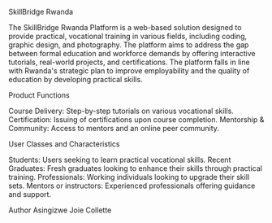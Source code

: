 SkillBridge Rwanda

The SkillBridge Rwanda Platform is a web-based solution designed to provide practical, vocational training in various fields, including coding, graphic design, and photography. The platform aims to address the gap between formal education and workforce demands by offering interactive tutorials, real-world projects, and certifications. The platform falls in line with Rwanda's strategic plan to improve employability and the quality of education by developing practical skills.

Product Functions

Course Delivery: Step-by-step tutorials on various vocational skills.
Certification: Issuing of certifications upon course completion.
Mentorship & Community: Access to mentors and an online peer community.

User Classes and Characteristics

Students: Users seeking to learn practical vocational skills.
Recent Graduates: Fresh graduates  looking to enhance their skills through practical training.
Professionals: Working individuals looking to upgrade their skill sets.
Mentors or instructors: Experienced professionals offering guidance and support.

Author
Asingizwe Joie Collette
